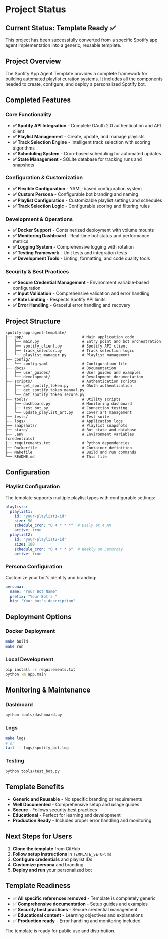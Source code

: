 # Project Status

## Current Status: Template Ready ✅

This project has been successfully converted from a specific Spotify app agent implementation into a generic, reusable template.

## Project Overview

The Spotify App Agent Template provides a complete framework for building automated playlist curation systems. It includes all the components needed to create, configure, and deploy a personalized Spotify bot.

## Completed Features

### Core Functionality
- **✅ Spotify API Integration** - Complete OAuth 2.0 authentication and API client
- **✅ Playlist Management** - Create, update, and manage playlists
- **✅ Track Selection Engine** - Intelligent track selection with scoring algorithms
- **✅ Scheduling System** - Cron-based scheduling for automated updates
- **✅ State Management** - SQLite database for tracking runs and snapshots

### Configuration & Customization
- **✅ Flexible Configuration** - YAML-based configuration system
- **✅ Custom Persona** - Configurable bot branding and naming
- **✅ Playlist Configuration** - Customizable playlist settings and schedules
- **✅ Track Selection Logic** - Configurable scoring and filtering rules

### Development & Operations
- **✅ Docker Support** - Containerized deployment with volume mounts
- **✅ Monitoring Dashboard** - Real-time bot status and performance metrics
- **✅ Logging System** - Comprehensive logging with rotation
- **✅ Testing Framework** - Unit tests and integration tests
- **✅ Development Tools** - Linting, formatting, and code quality tools

### Security & Best Practices
- **✅ Secure Credential Management** - Environment variable-based configuration
- **✅ Input Validation** - Comprehensive validation and error handling
- **✅ Rate Limiting** - Respects Spotify API limits
- **✅ Error Handling** - Graceful error handling and recovery

## Project Structure

```
spotify-app-agent-template/
├── app/                          # Main application code
│   ├── main.py                   # Entry point and bot orchestration
│   ├── spotify_client.py         # Spotify API client
│   ├── track_selector.py         # Track selection logic
│   └── playlist_manager.py       # Playlist management
├── config/
│   └── config.yaml               # Configuration file
├── docs/                         # Documentation
│   ├── user_guides/              # User guides and examples
│   └── development/              # Development documentation
├── scripts/                      # Authentication scripts
│   ├── get_spotify_token.py      # OAuth authentication
│   ├── get_spotify_token_manual.py
│   └── get_spotify_token_secure.py
├── tools/                        # Utility scripts
│   ├── dashboard.py              # Monitoring dashboard
│   ├── test_bot.py               # Connection testing
│   └── update_playlist_art.py    # Cover art management
├── tests/                        # Test suite
├── logs/                         # Application logs
├── snapshots/                    # Playlist snapshots
├── state/                        # Bot state and database
├── .env                          # Environment variables (credentials)
├── requirements.txt              # Python dependencies
├── Dockerfile                    # Container definition
├── Makefile                      # Build and run commands
└── README.md                     # This file
```

## Configuration

### Playlist Configuration
The template supports multiple playlist types with configurable settings:

```yaml
playlists:
  playlist1:
    id: "your-playlist1-id"
    size: 50
    schedule_cron: "0 4 * * *"  # Daily at 4 AM
    active: true
  playlist2:
    id: "your-playlist2-id"
    size: 100
    schedule_cron: "0 4 * * 6"  # Weekly on Saturday
    active: true
```

### Persona Configuration
Customize your bot's identity and branding:

```yaml
persona:
  name: "Your Bot Name"
  prefix: "Your Bot's "
  bio: "Your bot's description"
```

## Deployment Options

### Docker Deployment
```bash
make build
make run
```

### Local Development
```bash
pip install -r requirements.txt
python -m app.main
```

## Monitoring & Maintenance

### Dashboard
```bash
python tools/dashboard.py
```

### Logs
```bash
make logs
# or
tail -f logs/spotify_bot.log
```

### Testing
```bash
python tools/test_bot.py
```

## Template Benefits

- **Generic and Reusable** - No specific branding or requirements
- **Well Documented** - Comprehensive setup and usage guides
- **Secure** - Follows security best practices
- **Educational** - Perfect for learning and development
- **Production Ready** - Includes proper error handling and monitoring

## Next Steps for Users

1. **Clone the template** from GitHub
2. **Follow setup instructions** in `TEMPLATE_SETUP.md`
3. **Configure credentials** and playlist IDs
4. **Customize persona** and branding
5. **Deploy and run** your personalized bot

## Template Readiness

- ✅ **All specific references removed** - Template is completely generic
- ✅ **Comprehensive documentation** - Setup guides and examples
- ✅ **Security best practices** - Secure credential management
- ✅ **Educational content** - Learning objectives and explanations
- ✅ **Production ready** - Error handling and monitoring included

The template is ready for public use and distribution.
